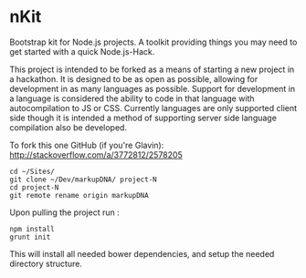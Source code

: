 nKit
=============

Bootstrap kit for Node.js projects. A toolkit providing things you may need to get started with a quick Node.js-Hack.

This project is intended to be forked as a means of starting a new project in a hackathon. It is designed to be as
open as possible, allowing for development in as many languages as possible. Support for development in a language
is considered the ability to code in that language with autocompilation to JS or CSS. Currently languages are only
supported client side though it is intended a method of supporting server side language compilation also be developed.

To fork this one GitHub (if you're Glavin): http://stackoverflow.com/a/3772812/2578205
```
cd ~/Sites/
git clone ~/Dev/markupDNA/ project-N
cd project-N
git remote rename origin markupDNA
```



Upon pulling the project run : 
```
npm install
grunt init
```
This will install all needed bower dependencies, and setup the needed directory structure.


